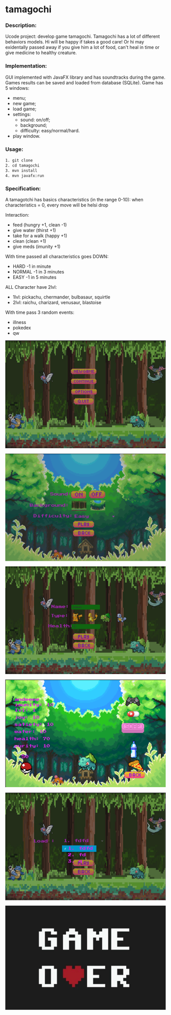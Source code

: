 # tamagochi

### Description:
Ucode project: develop game tamagochi.
Tamagochi has a lot of different behaviors models. Hi will be happy if takes a good care!
Or hi may exidentally passed away if you give him a lot of food, can't heal in time or give medicine to healthy creature.

### Implementation:
GUI implemented with JavaFX library and has soundtracks during the game.
Games results can be saved and loaded from database (SQLite).
Game has 5 windows:
- menu;
- new game;
- load game;
- settings:
    - sound: on/off;
    - background;
    - difficulty: easy/normal/hard.
- play window.

### Usage:
```
1. git clone
2. cd tamagochi
3. mvn install
4. mvn javafx:run

```

### Specification:
A tamagotchi has basics characteristics (in the range 0-10):
when characteristics = 0, every move will be helsi drop

Interaction:
- feed (hungry +1, clean -1)
- give water (thirst +1)
- take for a walk (happy +1)
- clean (clean +1)
- give meds (imunity +1)

With time passed all characteristics goes DOWN:
- HARD -1 in minute
- NORMAL -1 in 3 minutes
- EASY -1 in 5 minutes

ALL Character have 2lvl:
- 1lvl: pickachu, chermander, bulbasaur, squirtle
- 2lvl: raichu, charizard, venusaur, blastoise

With time pass 3 random events:
- illness
- pokedex
- qw



![](screen/menu.png)

![](screen/opt.png)

![](screen/new_Game.png)

![](screen/game.png)

![](screen/load.png)

![](screen/go.png)

